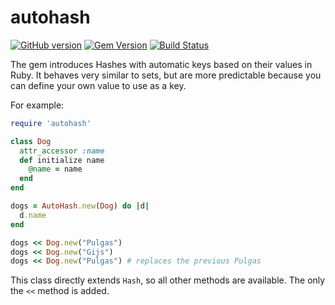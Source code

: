 # autohash

[![GitHub version](https://badge.fury.io/gh/jleeothon%2Fautohash.svg)](http://badge.fury.io/gh/jleeothon%2Fautohash) [![Gem Version](https://badge.fury.io/rb/autohash.svg)](http://badge.fury.io/rb/autohash) [![Build Status](https://travis-ci.org/jleeothon/autohash.svg?branch=master)](https://travis-ci.org/jleeothon/autohash)

The gem introduces Hashes with automatic keys based on their values in Ruby. It behaves very similar to sets, but are more predictable because you can define your own value to use as a key.

For example:

```Ruby
require 'autohash'

class Dog
  attr_accessor :name
  def initialize name
    @name = name
  end
end

dogs = AutoHash.new(Dog) do |d|
  d.name
end

dogs << Dog.new("Pulgas")
dogs << Dog.new("Gijs")
dogs << Dog.new("Pulgas") # replaces the previous Pulgas
```

This class directly extends `Hash`, so all other methods are available. The only the `<<` method is added.
